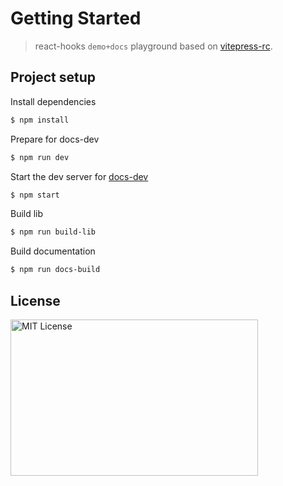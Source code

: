 # Getting Started

> react-hooks `demo+docs` playground based on [vitepress-rc](https://github.com/cvnine/vitepress-rc).

## Project setup

Install dependencies

```bash
$ npm install
```

Prepare for docs-dev

```bash
$ npm run dev
```

Start the dev server for [docs-dev](http://localhost:3000/rui-next/)

```bash
$ npm start
```

Build lib

```bash
$ npm run build-lib
```

Build documentation

```bash
$ npm run docs-build
```

## License

<img src="https://nikoni.top/images/niko-mit-react.png" alt="MIT License" width="396" height="250"/>
